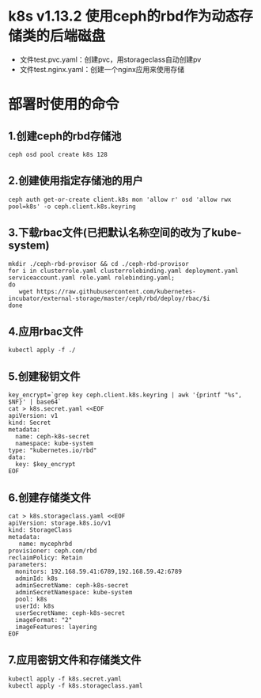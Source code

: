 # k8s v1.13.2 使用ceph的rbd作为动态存储类的后端磁盘

- 文件test.pvc.yaml：创建pvc，用storageclass自动创建pv
- 文件test.nginx.yaml：创建一个nginx应用来使用存储


# 部署时使用的命令
## 1.创建ceph的rbd存储池
```
ceph osd pool create k8s 128
```
## 2.创建使用指定存储池的用户
```
ceph auth get-or-create client.k8s mon 'allow r' osd 'allow rwx pool=k8s' -o ceph.client.k8s.keyring
```
## 3.下载rbac文件(已把默认名称空间的改为了kube-system)
```
mkdir ./ceph-rbd-provisor && cd ./ceph-rbd-provisor
for i in clusterrole.yaml clusterrolebinding.yaml deployment.yaml serviceaccount.yaml role.yaml rolebinding.yaml;
do 
   wget https://raw.githubusercontent.com/kubernetes-incubator/external-storage/master/ceph/rbd/deploy/rbac/$i
done
```
## 4.应用rbac文件
```
kubectl apply -f ./
```

## 5.创建秘钥文件
```
key_encrypt=`grep key ceph.client.k8s.keyring | awk '{printf "%s", $NF}' | base64`
cat > k8s.secret.yaml <<EOF
apiVersion: v1
kind: Secret
metadata:
  name: ceph-k8s-secret
  namespace: kube-system
type: "kubernetes.io/rbd"
data:
  key: $key_encrypt
EOF
```
## 6.创建存储类文件
```
cat > k8s.storageclass.yaml <<EOF
apiVersion: storage.k8s.io/v1
kind: StorageClass
metadata:
   name: mycephrbd
provisioner: ceph.com/rbd
reclaimPolicy: Retain
parameters:
  monitors: 192.168.59.41:6789,192.168.59.42:6789
  adminId: k8s
  adminSecretName: ceph-k8s-secret
  adminSecretNamespace: kube-system
  pool: k8s
  userId: k8s
  userSecretName: ceph-k8s-secret
  imageFormat: "2"
  imageFeatures: layering
EOF
```
## 7.应用密钥文件和存储类文件
```
kubectl apply -f k8s.secret.yaml
kubectl apply -f k8s.storageclass.yaml
```
